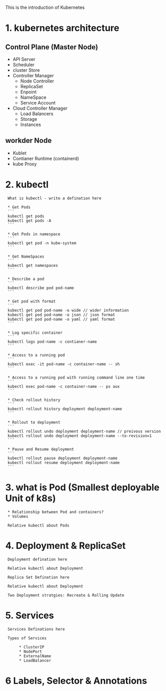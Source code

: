 This is the introduction of Kubernetes

# 1. kubernetes architecture
## Control Plane (Master Node)
   * API Server
   * Scheduler
   * cluster Store
   * Controller Manager
        * Node Controller
        * ReplicaSet
        * Enpoint
        * NameSpace
        * Service Account
   * Cloud Controller Manager
        * Load Balancers
        * Storage
        * Instances

## workder Node
   * Kublet
   * Contianer Runtime (containerd)
   * kube Proxy

# 2. kubectl

     What is kubectl - write a defination here

     * Get Pods
     ```
     kubectl get pods
     kubectl get pods -A
     ```

     * Get Pods in namespace
     ```
     kubectl get pod -n kube-system
     ```

     * Get NameSpaces
     ```
     kubectl get namespaces
     ```

     * Describe a pod
     ```
     kubectl describe pod pod-name
     ```

     * Get pod with format
     ```
     kubectl get pod pod-name -o wide // wider information
     kubectl get pod pod-name -o json // json format
     kubectl get pod pod-name -o yaml // yaml format
     ```

     * Log specific container
     ```
     kubectl logs pod-name -c contianer-name
     ```

     * Access to a running pod
     ```
     kubectl exec -it pod-name -c container-name -- sh
     ```

     * Access to a running pod with running command line one time
     ```
     kubectl exec pod-name -c container-name -- ps aux
     ```

     * Check rollout history
     ```
     kubectl rollout history deployment deployment-name
     ```

     * Rollout to deployment
     ```
     kubectl rollout undo deployment deployment-name // preivous version
     kubectl rollout undo deployment deployment-name --to-revision=1
     ```

     * Pause and Resume deployment
     ```
     kubectl rollout pause deployment deployment-name
     kubectl rollout resume deployment deployment-name
     ```

# 3. what is Pod (Smallest deployable Unit of k8s)

     * Relationship between Pod and containers?
     * Volumes

     Relative kubectl about Pods

# 4. Deployment & ReplicaSet
     
     Deployment defination here

     Relative kubectl about Deployment

     Replica Set Defination here

     Relative kubectl about Deployment

     Two Deployment stratgies: Recreate & Rolling Update

# 5. Services

     Services Definations here

     Types of Services
     
          * ClusterIP
          * NodePort
          * ExternalName
          * LoadBalancer
  
# 6 Labels, Selector & Annotations